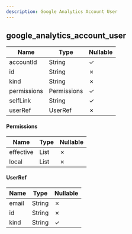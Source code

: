 ```yaml
---
description: Google Analytics Account User
---
```

google_analytics_account_user
-----------------------------

| **Name**    | **Type**    | **Nullable** |
| ----------- | ----------- | ------------ |
| accountId   | String      | &check;      |
| id          | String      | &cross;      |
| kind        | String      | &cross;      |
| permissions | Permissions | &check;      |
| selfLink    | String      | &check;      |
| userRef     | UserRef     | &cross;      |

#### Permissions
| **Name**  | **Type**     | **Nullable** |
| --------- | ------------ | ------------ |
| effective | List<String> | &cross;      |
| local     | List<String> | &cross;      |

#### UserRef
| **Name** | **Type** | **Nullable** |
| -------- | -------- | ------------ |
| email    | String   | &cross;      |
| id       | String   | &cross;      |
| kind     | String   | &check;      |
